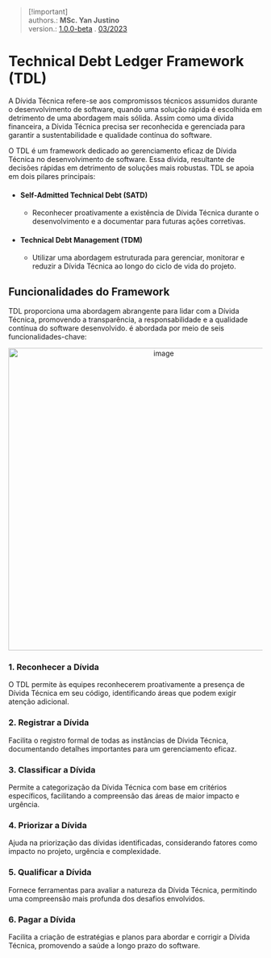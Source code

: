 > [!important]\
> authors.: **MSc. Yan Justino**  
> version.: [1.0.0-beta]() . [03/2023]()  

# Technical Debt Ledger Framework (TDL)
A Dívida Técnica refere-se aos compromissos técnicos assumidos durante o desenvolvimento de software, quando uma solução rápida é escolhida em detrimento de uma abordagem mais sólida. Assim como uma dívida financeira, a Dívida Técnica precisa ser reconhecida e gerenciada para garantir a sustentabilidade e qualidade contínua do software.

O TDL é um framework dedicado ao gerenciamento eficaz de Dívida Técnica no desenvolvimento de software. Essa dívida, resultante de decisões rápidas em detrimento de soluções mais robustas. TDL se apoia em dois pilares principais:   

- #### Self-Admitted Technical Debt (SATD)
  - Reconhecer proativamente a existência de Dívida Técnica durante o desenvolvimento e a documentar para futuras ações corretivas.

- #### Technical Debt Management (TDM)
  - Utilizar uma abordagem estruturada para gerenciar, monitorar e reduzir a Dívida Técnica ao longo do ciclo de vida do projeto.

## Funcionalidades do Framework
TDL proporciona uma abordagem abrangente para lidar com a Dívida Técnica, promovendo a transparência, a responsabilidade e a qualidade contínua do software desenvolvido. é abordada por meio de seis funcionalidades-chave:

<p align="center">
  <img width="600" alt="image" src="https://github.com/yanjustino/td-ledger/assets/357114/c0003743-b722-4d10-a4e4-4075f9904cfb">
</p>



### 1. Reconhecer a Dívida

O TDL permite às equipes reconhecerem proativamente a presença de Dívida Técnica em seu código, identificando áreas que podem exigir atenção adicional.

### 2. Registrar a Dívida

Facilita o registro formal de todas as instâncias de Dívida Técnica, documentando detalhes importantes para um gerenciamento eficaz.

### 3. Classificar a Dívida

Permite a categorização da Dívida Técnica com base em critérios específicos, facilitando a compreensão das áreas de maior impacto e urgência.

### 4. Priorizar a Dívida

Ajuda na priorização das dívidas identificadas, considerando fatores como impacto no projeto, urgência e complexidade.

### 5. Qualificar a Dívida

Fornece ferramentas para avaliar a natureza da Dívida Técnica, permitindo uma compreensão mais profunda dos desafios envolvidos.

### 6. Pagar a Dívida

Facilita a criação de estratégias e planos para abordar e corrigir a Dívida Técnica, promovendo a saúde a longo prazo do software.


